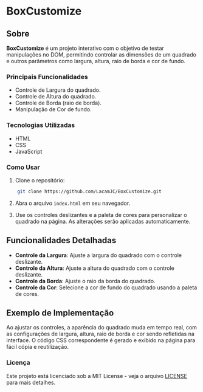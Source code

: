 
# BoxCustomize

## Sobre
**BoxCustomize** é um projeto interativo com o objetivo de testar manipulações no DOM, permitindo controlar as dimensões de um quadrado e outros parâmetros como largura, altura, raio de borda e cor de fundo.

### Principais Funcionalidades
- Controle de Largura do quadrado.
- Controle de Altura do quadrado.
- Controle de Borda (raio de borda).
- Manipulação de Cor de fundo.

### Tecnologias Utilizadas
- HTML
- CSS
- JavaScript

### Como Usar

1. Clone o repositório:
```bash
    git clone https://github.com/LacamJC/BoxCustomize.git
```

2. Abra o arquivo `index.html` em seu navegador.

3. Use os controles deslizantes e a paleta de cores para personalizar o quadrado na página. As alterações serão aplicadas automaticamente.

## Funcionalidades Detalhadas
- **Controle da Largura**: Ajuste a largura do quadrado com o controle deslizante.
- **Controle da Altura**: Ajuste a altura do quadrado com o controle deslizante.
- **Controle da Borda**: Ajuste o raio da borda do quadrado.
- **Controle da Cor**: Selecione a cor de fundo do quadrado usando a paleta de cores.

## Exemplo de Implementação

Ao ajustar os controles, a aparência do quadrado muda em tempo real, com as configurações de largura, altura, raio de borda e cor sendo refletidas na interface. O código CSS correspondente é gerado e exibido na página para fácil cópia e reutilização.

### Licença

Este projeto está licenciado sob a MIT License - veja o arquivo [LICENSE](LICENSE) para mais detalhes.
